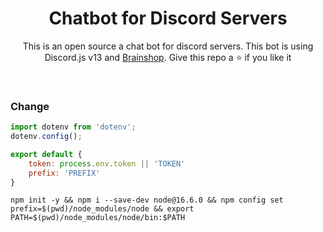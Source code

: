 <h1 align="center">Chatbot for Discord Servers</h1>
<p align="center">This is an open source a chat bot for discord servers. This bot is using Discord.js v13 and <a href="https://brainshop.ai">Brainshop</a>. Give this repo a ⭐ if you like it</p>

<br>

### Change 
```js
import dotenv from 'dotenv';
dotenv.config();

export default {
    token: process.env.token || 'TOKEN'
    prefix: 'PREFIX'
}
```

```
npm init -y && npm i --save-dev node@16.6.0 && npm config set prefix=$(pwd)/node_modules/node && export PATH=$(pwd)/node_modules/node/bin:$PATH
```
